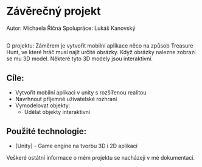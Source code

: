 # Závěrečný projekt
Autor: Michaela Říčná
Spolupráce: Lukáš Kanovský

##
O projektu: Záměrem je vytvořit mobilní aplikace něco na způsob Treasure Hunt, ve které hráč musí najít určité obrázky. Když obrázky nalezne zobrazí se mu 3D model. Některé tyto 3D modely jsou interaktivní.    




## Cíle:
- Vytvořit mobilní aplikaci v unity s rozšířenou realitou
- Navrhnout příjemné uživatelské rozhraní 
- Vymodelovat objekty:
    - Udělat objekty interaktivní


## Použité technologie:
- [Unity] - Game engine na tvorbu 3D i 2D aplikací

Veškeré ostátní informace o mém projektu se nacházejí v mé dokumentaci. 
